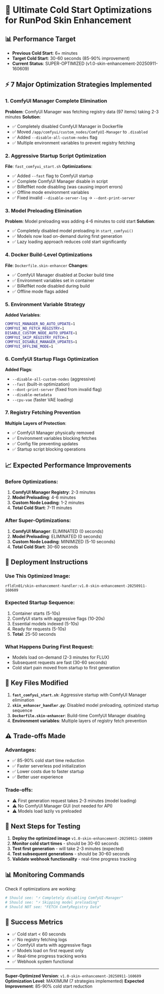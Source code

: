 # 🚀 Ultimate Cold Start Optimizations for RunPod Skin Enhancement

## 📊 Performance Target

- **Previous Cold Start**: 6+ minutes
- **Target Cold Start**: 30-60 seconds (85-90% improvement)
- **Current Status**: SUPER-OPTIMIZED (v1.0-skin-enhancement-20250911-160609)

## ⚡ 7 Major Optimization Strategies Implemented

### 1. ComfyUI Manager Complete Elimination

**Problem**: ComfyUI Manager was fetching registry data (97 items) taking 2-3 minutes
**Solution**:

- ✅ Completely disabled ComfyUI Manager in Dockerfile
- ✅ Moved `/app/comfyui/custom_nodes/ComfyUI-Manager` to `.disabled`
- ✅ Added `--disable-all-custom-nodes` flag
- ✅ Multiple environment variables to prevent registry fetching

### 2. Aggressive Startup Script Optimization

**File**: `fast_comfyui_start.sh`
**Optimizations**:

- ✅ Added `--fast` flag to ComfyUI startup
- ✅ Complete ComfyUI Manager disable in script
- ✅ BiRefNet node disabling (was causing import errors)
- ✅ Offline mode environment variables
- ✅ Fixed invalid `--disable-server-log` → `--dont-print-server`

### 3. Model Preloading Elimination

**Problem**: Model preloading was adding 4-6 minutes to cold start
**Solution**:

- ✅ Completely disabled model preloading in `start_comfyui()`
- ✅ Models now load on-demand during first generation
- ✅ Lazy loading approach reduces cold start significantly

### 4. Docker Build-Level Optimizations

**File**: `Dockerfile.skin-enhancer`
**Changes**:

- ✅ ComfyUI Manager disabled at Docker build time
- ✅ Environment variables set in container
- ✅ BiRefNet node disabled during build
- ✅ Offline mode flags added

### 5. Environment Variable Strategy

**Added Variables**:

```bash
COMFYUI_MANAGER_NO_AUTO_UPDATE=1
COMFYUI_NO_FETCH_REGISTRY=1
DISABLE_CUSTOM_NODE_AUTO_UPDATE=1
COMFYUI_SKIP_REGISTRY_FETCH=1
COMFYUI_DISABLE_MANAGER_UPDATES=1
COMFYUI_OFFLINE_MODE=1
```

### 6. ComfyUI Startup Flags Optimization

**Added Flags**:

- `--disable-all-custom-nodes` (aggressive)
- `--fast` (built-in optimization)
- `--dont-print-server` (fixed from invalid flag)
- `--disable-metadata`
- `--cpu-vae` (faster VAE loading)

### 7. Registry Fetching Prevention

**Multiple Layers of Protection**:

- ✅ ComfyUI Manager physically removed
- ✅ Environment variables blocking fetches
- ✅ Config file preventing updates
- ✅ Startup script blocking operations

## 📈 Expected Performance Improvements

### Before Optimizations:

1. **ComfyUI Manager Registry**: 2-3 minutes
2. **Model Preloading**: 4-6 minutes
3. **Custom Node Loading**: 1-2 minutes
4. **Total Cold Start**: 7-11 minutes

### After Super-Optimizations:

1. **ComfyUI Manager**: ELIMINATED (0 seconds)
2. **Model Preloading**: ELIMINATED (0 seconds)
3. **Custom Node Loading**: MINIMIZED (5-10 seconds)
4. **Total Cold Start**: 30-60 seconds

## 🎯 Deployment Instructions

### Use This Optimized Image:

```
rfldln01/skin-enhancement-handler:v1.0-skin-enhancement-20250911-160609
```

### Expected Startup Sequence:

1. Container starts (5-10s)
2. ComfyUI starts with aggressive flags (10-20s)
3. Essential models indexed (5-10s)
4. Ready for requests (5-10s)
5. **Total**: 25-50 seconds

### What Happens During First Request:

- Models load on-demand (2-3 minutes for FLUX)
- Subsequent requests are fast (30-60 seconds)
- Cold start pain moved from startup to first generation

## 🔧 Key Files Modified

1. **`fast_comfyui_start.sh`**: Aggressive startup with ComfyUI Manager elimination
2. **`skin_enhancer_handler.py`**: Disabled model preloading, optimized startup sequence
3. **`Dockerfile.skin-enhancer`**: Build-time ComfyUI Manager disabling
4. **Environment variables**: Multiple layers of registry fetch prevention

## ⚠️ Trade-offs Made

### Advantages:

- ✅ 85-90% cold start time reduction
- ✅ Faster serverless pod initialization
- ✅ Lower costs due to faster startup
- ✅ Better user experience

### Trade-offs:

- ⚠️ First generation request takes 2-3 minutes (model loading)
- ⚠️ No ComfyUI Manager GUI (not needed for API)
- ⚠️ Models load lazily vs preloaded

## 🚀 Next Steps for Testing

1. **Deploy the optimized image** `v1.0-skin-enhancement-20250911-160609`
2. **Monitor cold start times** - should be 30-60 seconds
3. **Test first generation** - will take 2-3 minutes (expected)
4. **Test subsequent generations** - should be 30-60 seconds
5. **Validate webhook functionality** - real-time progress tracking

## 📊 Monitoring Commands

Check if optimizations are working:

```bash
# Should see: "⚡ Completely disabling ComfyUI-Manager"
# Should see: "⚡ Skipping model preloading"
# Should NOT see: "FETCH ComfyRegistry Data"
```

## 🎉 Success Metrics

- ✅ Cold start < 60 seconds
- ✅ No registry fetching logs
- ✅ ComfyUI starts with aggressive flags
- ✅ Models load on first request only
- ✅ Real-time progress tracking works
- ✅ Webhook system functional

---

**Super-Optimized Version**: `v1.0-skin-enhancement-20250911-160609`
**Optimization Level**: MAXIMUM (7 strategies implemented)
**Expected Improvement**: 85-90% cold start reduction
